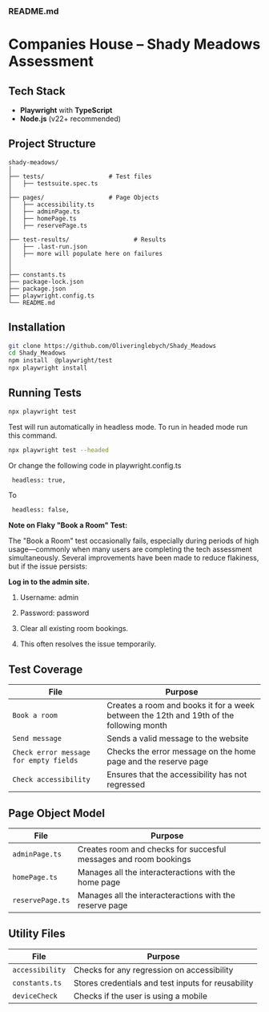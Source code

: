 ### README.md

# Companies House – Shady Meadows Assessment

## Tech Stack
- **Playwright** with **TypeScript**
- **Node.js** (v22+ recommended)

## Project Structure
```
shady-meadows/
│
├── tests/                  # Test files
│   ├── testsuite.spec.ts
│   
├── pages/                  # Page Objects
│   ├── accessibility.ts
│   ├── adminPage.ts
│   ├── homePage.ts
│   ├── reservePage.ts
│
├── test-results/                  # Results
│   ├── .last-run.json
│   ├── more will populate here on failures
│
│
├── constants.ts
├── package-lock.json
├── package.json
├── playwright.config.ts
└── README.md
```

## Installation
```bash
git clone https://github.com/Oliveringlebych/Shady_Meadows
cd Shady_Meadows
npm install  @playwright/test
npx playwright install
```

## Running Tests
```bash
npx playwright test
```
Test will run automatically in headless mode. To run in headed mode run this command.
```bash
npx playwright test --headed
```
Or change the following code in playwright.config.ts
```bash
 headless: true,
```
To
```bash
 headless: false,
```

**Note on Flaky "Book a Room" Test:**

The "Book a Room" test occasionally fails, especially during periods of high usage—commonly when many users are completing the tech assessment simultaneously. Several improvements have been made to reduce flakiness, but if the issue persists:

**Log in to the admin site.**

1. Username: admin

2. Password: password

3. Clear all existing room bookings.

4. This often resolves the issue temporarily.


##  Test Coverage
| File | Purpose |
|------|-------------|
| `Book a room` | Creates a room and books it for a week between the 12th and 19th of the following month |
| `Send message` | Sends a valid message to the website |
| `Check error message for empty fields` | Checks the error message on the home page and the reserve page |
| `Check accessibility` | Ensures that the accessibility has not regressed |


## Page Object Model
| File | Purpose |
|------|---------|
| `adminPage.ts` | Creates room and checks for succesful messages and room bookings |
| `homePage.ts` | Manages all the interacteractions with the home page |
| `reservePage.ts` | Manages all the interacteractions with the reserve page |

## Utility Files
| File | Purpose |
|------|---------|
| `accessibility`| Checks for any regression on accessibility |
| `constants.ts` | Stores credentials and test inputs for reusability |
| `deviceCheck` | Checks if the user is using a mobile |


